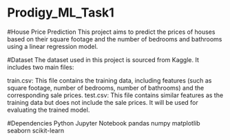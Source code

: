 # Prodigy_ML_Task1
#House Price Prediction
This project aims to predict the prices of houses based on their square footage and the number of bedrooms and bathrooms using a linear regression model.

#Dataset
The dataset used in this project is sourced from Kaggle. It includes two main files:

train.csv: This file contains the training data, including features (such as square footage, number of bedrooms, number of bathrooms) and the corresponding sale prices.
test.csv: This file contains similar features as the training data but does not include the sale prices. It will be used for evaluating the trained model.

#Dependencies
Python 
Jupyter Notebook
pandas
numpy
matplotlib
seaborn
scikit-learn
